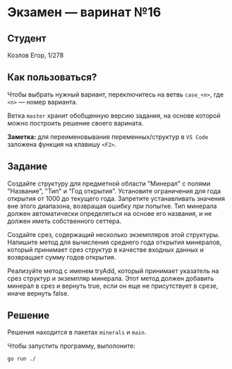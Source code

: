 # Экзамен &mdash; варинат №16
## Студент
Козлов Егор, 1/278

## Как пользоваться?
Чтобы выбрать нужный вариант, переключитесь на ветвь `case_<n>`, где `<n>` &mdash; номер варианта. 

Ветка `master` хранит обобщенную версию задания, на основе которой можно построить решение своего варината.

**Заметка:** для переименовывания переменных/структур в `VS Code` заложена функция на клавишу `<F2>`.

## Задание

Создайте структуру для предметной области "Минерал" с полями "Название", "Тип" и "Год открытия". Установите ограничения для года открытия от 1000 до текущего года. Запретите устанавливать значения вне этого диапазона, возвращая ошибку при попытке. Тип минерала должен автоматически определяться на основе его названия, и не должен иметь собственного сеттера.

Создайте срез, содержащий несколько экземпляров этой структуры. Напишите метод для вычисления среднего года открытия минералов, который принимает срез структур в качестве входных данных и возвращает сумму годов открытия.

Реализуйте метод с именем tryAdd, который принимает указатель на срез структур и экземпляр минерала. Этот метод должен добавить минерал в срез и вернуть true, если он еще не присутствует в срезе, иначе вернуть false.

## Решение
Решения находится в пакетах `minerals` и `main`.

Чтобы запустить программу, выполоните:
```sh
go run ./
```
